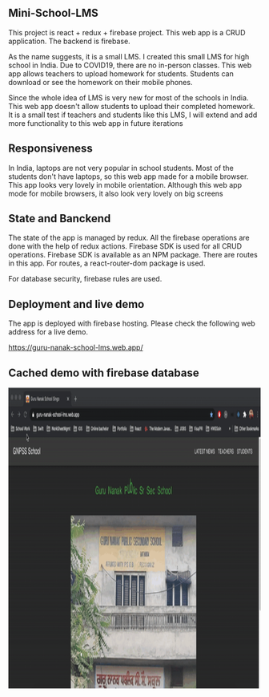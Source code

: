 ## Mini-School-LMS

This project is react + redux + firebase project. This web app is a CRUD application. The backend is firebase.

As the name suggests, it is a small LMS. I created this small LMS for high school in India. Due to COVID19, there are no in-person classes. This web app allows teachers to upload homework for students. Students can download or see the homework on their mobile phones.

Since the whole idea of LMS is very new for most of the schools in India. This web app doesn't allow students to upload their completed homework. It is a small test if teachers and students like this LMS, I will extend and add more functionality to this web app in future iterations

## Responsiveness 

In India, laptops are not very popular in school students. Most of the students don't have laptops, so this web app made for a mobile browser. This app looks very lovely in mobile orientation. Although this web app mode for mobile browsers, it also look very lovely on big screens

## State and Banckend

The state of the app is managed by redux. All the firebase operations are done with the help of redux actions. Firebase SDK is used for all CRUD operations. Firebase SDK is available as an NPM package. There are routes in this app. For routes, a react-router-dom package is used.

For database security, firebase rules are used.

## Deployment and live demo

The app is deployed with firebase hosting. Please check the following web address for a live demo.

https://guru-nanak-school-lms.web.app/

## Cached demo with firebase database

<img src="demo/demo.gif" width="900" height="600" />
